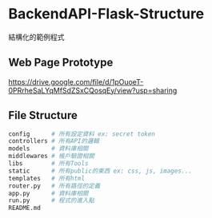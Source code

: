 # BackendAPI-Flask-Structure
結構化的範例程式

## Web Page Prototype
https://drive.google.com/file/d/1pOuoeT-0PRrheSaLYqMfSdZSxCQosqEy/view?usp=sharing

## File Structure
```bash
config      # 所有設定資料 ex: secret token
controllers # 所有API的邏輯
models      # 資料庫相關
middlewares # 帳戶驗證相關
libs        # 所有Tools
static      # 所有public的東西 ex: css, js, images...
templates   # 所有html
router.py   # 所有路徑的定義
app.py      # 資料庫相關
run.py      # 程式的進入點
README.md
```
